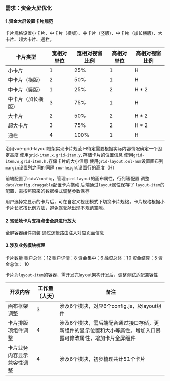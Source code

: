 ### 需求：资金大屏优化
#### 1.资金大屏设置卡片规范

卡片规格设置小卡片、中卡片（横版）、中卡片（竖版）、中卡片（加长横版）、大卡片、超大卡片、通栏。

| 卡片类型     | 宽相对单位 | 宽相对视窗比例 | 高相对单位 | 高相对视窗比例 |
| ----------- | ----------- |----------- |----------- |----------- |
| 小卡片      | 1 |25% |1|H|
| 中卡片（横版）   | 2 |50% |1|H|
| 中卡片（竖版）   | 1 |25% |2|H * 2|
| 中卡片（加长横版）  | 3 |75% |1|H|
| 大卡片  | 2 |50% |2|H * 2|
| 超大卡片   | 3 |75% |2|H * 2|
| 通栏   | 4 |100% |1|H|

沿用vue-grid-layout框架实现卡片规范
H待定需要根据实际内容情况确定一个固定高度
使用```grid-item.x,grid-item.y,```存储卡片的位置信息
使用```grid-item.w,grid-item.h,```存储卡片的大小信息
使用```grid-layout.col-num```设置画布列
```margin```设置列之间的间隔
```row-height```设置行的高度（H）

前端配置了```dataVconfig```，管理```gird-layout```的画布属性，行列等配置
调整```dataVconfig.draggable```配置卡片拖动
后端通过```layout```属性保存了 ```layout-item```的配置，需按照原来的数据格式调整参数保存

用户选择完显示的卡片后，可在自定义视图模式下切换卡片规格。卡片规格根据小卡片长宽按比例方法，避免驾驶舱出现不规范空隙。
#### 2.驾驶舱卡片支持点击全屏进行放大
全屏容器组件包装
通过逻辑路由注入对应页面信息
#### 3.涉及业务模块梳理
卡片数量
账户总体：12
账户详情：8
资金集中：6
融资总体：10
资金结算：5
资金总体： 10

卡片为```lqyout-item```的容器，需开发完layout架构开发后，调整测试适配兼容性

| 开发内容| 工作量（人天） | 备注 |
| ----------- | ----------- |----------- |
| 画布框架调整  | 3   |涉及6个模块，对应6个config.js，及layout组件|
| 卡片排版项组件调整| 4 |涉及6个模块，需后端配合通过接口存储，更新组件的显示位置和大小等属性，增加入口暴露可修改属性，增加卡片全屏组件|
| 卡片业务内容显示兼容性调整| 4 |涉及6个模块，初步梳理共计51个卡片|


